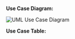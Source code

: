 **Use Case Diagram:**

![UML Use Case Diagram](/UML%20Use%20Case%20Diagram.pngUML)

**Use Case Table:**